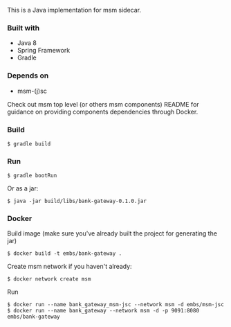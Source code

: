 This is a Java implementation for msm sidecar.

### Built with

- Java 8
- Spring Framework
- Gradle

### Depends on

- msm-(j)sc

Check out msm top level (or others msm components) README for guidance on
providing components dependencies through Docker.

### Build

    $ gradle build

### Run

    $ gradle bootRun

Or as a jar:

    $ java -jar build/libs/bank-gateway-0.1.0.jar

### Docker

Build image (make sure you've already built the project for generating the jar)

    $ docker build -t embs/bank-gateway .

Create msm network if you haven't already:

    $ docker network create msm

Run

    $ docker run --name bank_gateway_msm-jsc --network msm -d embs/msm-jsc
    $ docker run --name bank_gateway --network msm -d -p 9091:8080 embs/bank-gateway
